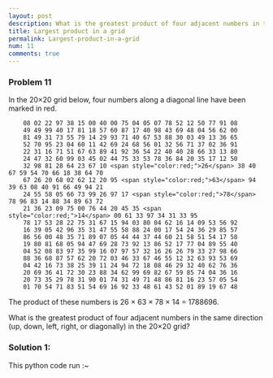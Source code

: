 ```yaml
---
layout: post
description: What is the greatest product of four adjacent numbers in the same direction (up, down, left, right, or diagonally) in the 20×20 grid?
title: Largest product in a grid
permalink: Largest-product-in-a-grid
num: 11
comments: true
---
```


### Problem 11

In the 20×20 grid below, four numbers along a diagonal line have been marked in red.

        08 02 22 97 38 15 00 40 00 75 04 05 07 78 52 12 50 77 91 08
        49 49 99 40 17 81 18 57 60 87 17 40 98 43 69 48 04 56 62 00
        81 49 31 73 55 79 14 29 93 71 40 67 53 88 30 03 49 13 36 65
        52 70 95 23 04 60 11 42 69 24 68 56 01 32 56 71 37 02 36 91
        22 31 16 71 51 67 63 89 41 92 36 54 22 40 40 28 66 33 13 80
        24 47 32 60 99 03 45 02 44 75 33 53 78 36 84 20 35 17 12 50
        32 98 81 28 64 23 67 10 <span style="color:red;">26</span> 38 40 67 59 54 70 66 18 38 64 70
        67 26 20 68 02 62 12 20 95 <span style="color:red;">63</span> 94 39 63 08 40 91 66 49 94 21
        24 55 58 05 66 73 99 26 97 17 <span style="color:red;">78</span> 78 96 83 14 88 34 89 63 72
        21 36 23 09 75 00 76 44 20 45 35 <span style="color:red;">14</span> 00 61 33 97 34 31 33 95
        78 17 53 28 22 75 31 67 15 94 03 80 04 62 16 14 09 53 56 92
        16 39 05 42 96 35 31 47 55 58 88 24 00 17 54 24 36 29 85 57
        86 56 00 48 35 71 89 07 05 44 44 37 44 60 21 58 51 54 17 58
        19 80 81 68 05 94 47 69 28 73 92 13 86 52 17 77 04 89 55 40
        04 52 08 83 97 35 99 16 07 97 57 32 16 26 26 79 33 27 98 66
        88 36 68 87 57 62 20 72 03 46 33 67 46 55 12 32 63 93 53 69
        04 42 16 73 38 25 39 11 24 94 72 18 08 46 29 32 40 62 76 36
        20 69 36 41 72 30 23 88 34 62 99 69 82 67 59 85 74 04 36 16
        20 73 35 29 78 31 90 01 74 31 49 71 48 86 81 16 23 57 05 54
        01 70 54 71 83 51 54 69 16 92 33 48 61 43 52 01 89 19 67 48

The product of these numbers is 26 × 63 × 78 × 14 = 1788696.

What is the greatest product of four adjacent numbers in the same direction (up, down, left, right, or diagonally) in the 20×20 grid?

### Solution 1:

This python code run :~


